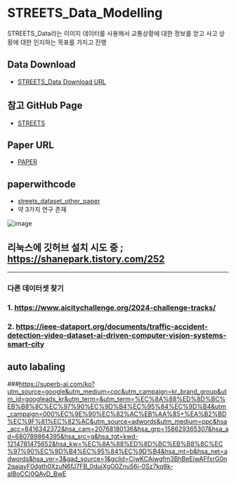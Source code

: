 # STREETS_Data_Modelling
STREETS_Data라는  이미지 데이터를 사용해서 교통상황에 대한 정보를 얻고 사고 상황에 대한 인지하는 목표를 가지고 진행

## Data Download 

* [STREETS_Data Download URL](https://databank.illinois.edu/datasets/IDB-3671567)



## 참고 GitHub Page

*  [STREETS](https://github.com/corey-snyder/STREETS)


## Paper URL

* [PAPER](https://papers.nips.cc/paper_files/paper/2019/hash/ee389847678a3a9d1ce9e4ca69200d06-Abstract.html)

## paperwithcode

* [streets_dataset_other_paper](https://paperswithcode.com/dataset/streets)
* 약 3가지 연구 존재 

![image](https://github.com/user-attachments/assets/023bc3a2-928b-4008-9f91-9418e06fee68)




## 리눅스에 깃허브 설치 시도 중 ; https://shanepark.tistory.com/252
--------


### 다른 데이터셋 찾기

### 1. https://www.aicitychallenge.org/2024-challenge-tracks/

### 2. https://ieee-dataport.org/documents/traffic-accident-detection-video-dataset-ai-driven-computer-vision-systems-smart-city

## auto labaling

###https://superb-ai.com/ko?utm_source=google&utm_medium=cpc&utm_campaign=kr_brand_group&utm_id=googleads_kr&utm_term=&utm_term=%EC%8A%88%ED%8D%BC%EB%B8%8C%EC%97%90%EC%9D%B4%EC%95%84%EC%9D%B4&utm_campaign=000%EC%9E%90%EC%82%AC%EB%AA%85+%EA%B2%BD%EC%9F%81%EC%82%AC&utm_source=adwords&utm_medium=ppc&hsa_acc=8416342372&hsa_cam=20768180136&hsa_grp=158629365307&hsa_ad=680789864395&hsa_src=g&hsa_tgt=kwd-1214781475652&hsa_kw=%EC%8A%88%ED%8D%BC%EB%B8%8C%EC%97%90%EC%9D%B4%EC%95%84%EC%9D%B4&hsa_mt=b&hsa_net=adwords&hsa_ver=3&gad_source=1&gclid=CjwKCAjwgfm3BhBeEiwAFfxrG0n2qaiayF0dgth0XzuN6fJ7FB_0dujXgG0Znu56j-0Sz7kq8k-alBoCCj0QAvD_BwE

